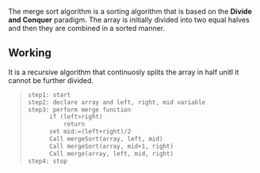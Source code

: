The merge sort algorithm is a sorting algorithm that is based on the **Divide and Conquer** paradigm. The array is initially divided into two equal halves and then they are combined in a sorted manner.
## Working
It is a recursive algorithm that continuosly splits the array in half unitl it cannot be further divided.
> ```txt
> step1: start
> step2: declare array and left, right, mid variable
> step3: perform merge function
> 		if (left>right)
> 			return
> 		set mid:=(left+right)/2
> 		Call mergeSort(array, left, mid)
> 		Call mergeSort(array, mid+1, right)
> 		Call merge(array, left, mid, right)
> step4: stop
> ```